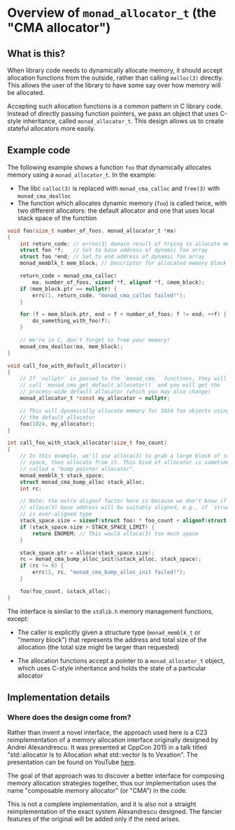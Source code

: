 # Overview of `monad_allocator_t` (the "CMA allocator")

## What is this?

When library code needs to dynamically allocate memory, it should accept
allocation functions from the outside, rather than calling `malloc(3)`
directly. This allows the user of the library to have some say over how
memory will be allocated.

Accepting such allocation functions is a common pattern in C library code.
Instead of directly passing function pointers, we pass an object that uses
C-style inheritance, called `monad_allocator_t`. This design allows us to
create stateful allocators more easily.

## Example code

The following example shows a function `foo` that dynamically allocates
memory using a `monad_allocator_t`. In the example:

- The libc `calloc(3)` is replaced with `monad_cma_calloc` and `free(3)`
  with `monad_cma_dealloc`
- The function which allocates dynamic memory (`foo`) is called twice, with
  two different allocators: the default allocator and one that uses local
  stack space of the function

```.c
void foo(size_t number_of_foos, monad_allocator_t *ma)
{
    int return_code; // errno(3) domain result of trying to allocate memory
    struct foo *f;   // Set to base address of dynamic foo array
    struct foo *end; // Set to end address of dynamic foo array
    monad_memblk_t mem_block; // Descriptor for allocated memory block

    return_code = monad_cma_calloc(
        ma, number_of_foos, sizeof *f, alignof *f, &mem_block);
    if (mem_block.ptr == nullptr) {
        errc(1, return_code, "monad_cma_calloc failed!");
    }

    for (f = mem_block.ptr, end = f + number_of_foos; f != end; ++f) {
        do_something_with_foo(f);
    }

    // We're in C, don't forget to free your memory!
    monad_cma_dealloc(ma, mem_block);
}

void call_foo_with_default_allocator()
{
    // If `nullptr` is passed to the `monad_cma_` functions, they will first
    // call `monad_cma_get_default_allocator()` and you will get the
    // process-wide default allocator (which you may also change)
    monad_allocator_t *const my_allocator = nullptr;

    // This will dynamically allocate memory for 1024 foo objects using
    // the default allocator
    foo(1024, my_allocator);
}

int call_foo_with_stack_allocator(size_t foo_count)
{
    // In this example, we'll use alloca(3) to grab a large block of stack
    // space, then allocate from it. This kind of allocator is sometimes
    // called a "bump pointer allocator".
    monad_memblk_t stack_space;
    struct monad_cma_bump_alloc stack_alloc;
    int rc;

    // Note: the extra alignof factor here is because we don't know if the
    // alloca(3) base address will be suitably aligned, e.g., if `struct foo`
    // is over-aligned type
    stack_space.size = sizeof(struct foo) * foo_count + alignof(struct foo);
    if (stack_space.size > STACK_SPACE_LIMIT) {
        return ENOMEM; // This would alloca(3) too much space
    }

    stack_space.ptr = alloca(stack_space.size);
    rc = monad_cma_bump_alloc_init(&stack_alloc, stack_space);
    if (rc != 0) {
        errc(1, rc, "monad_cma_bump_alloc_init failed!");
    }

    foo(foo_count, &stack_alloc);
}
```

The interface is similar to the `stdlib.h` memory management functions,
except:

- The caller is explicitly given a structure type (`monad_memblk_t` or
  "memory block") that represents the address and total size of the
  allocation (the total size might be larger than requested)

- The allocation functions accept a pointer to a `monad_allocator_t` object,
  which uses C-style inheritance and holds the state of a particular
  allocator

## Implementation details

### Where does the design come from?

Rather than invent a novel interface, the approach used here is a C23
reimplementation of a memory allocation interface originally designed by
Andrei Alexandrescu. It was presented at CppCon 2015 in a talk titled
"std::allocator Is to Allocation what std::vector Is to Vexation". The
presentation can be found on YouTube [here](https://www.youtube.com/watch?v=LIb3L4vKZ7U).

The goal of that approach was to discover a better interface for composing
memory allocation strategies together, thus our implementation uses the name
"composable memory allocator" (or "CMA") in the code.

This is not a complete implementation, and it is also not a straight
reimplementation of the exact system Alexandrescu designed. The fancier
features of the original will be added only if the need arises.
